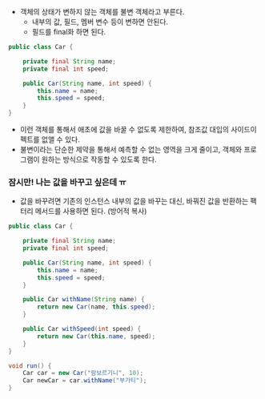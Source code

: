 - 객체의 상태가 변하지 않는 객체를 불변 객체라고 부른다.
	- 내부의 값, 필드, 멤버 변수 등이 변하면 안된다.
	- 필드를 final화 하면 된다.
```java
public class Car {

	private final String name;
	private final int speed;

	public Car(String name, int speed) {
		this.name = name;
		this.speed = speed;
	}
}
```
- 이런 객체를 통해서 애초에 값을 바꿀 수 없도록 제한하여, 참조값 대입의 사이드이펙트를 없앨 수 있다.
- 불변이라는 단순한 제약을 통해서 예측할 수 없는 영역을 크게 줄이고, 객체와 프로그램이 원하는 방식으로 작동할 수 있도록 한다.
### 잠시만! 나는 값을 바꾸고 싶은데 ㅠ
- 값을 바꾸려면 기존의 인스턴스 내부의 값을 바꾸는 대신, 바꿔진 값을 반환하는 팩터리 메서드를 사용하면 된다. (방어적 복사)
```java
public class Car {

	private final String name;
	private final int speed;

	public Car(String name, int speed) {
		this.name = name;
		this.speed = speed;
	}

	public Car withName(String name) {
		return new Car(name, this.speed);
	}

	public Car withSpeed(int speed) {
		return new Car(this.name, speed);
	}
}

void run() {
	Car car = new Car("람보르기니", 10);
	Car newCar = car.withName("부가티");
}
```